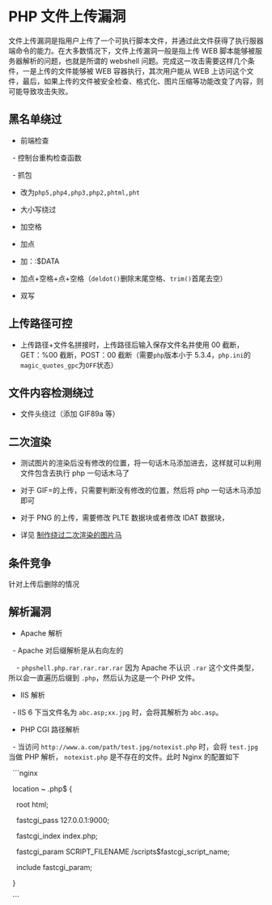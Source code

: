 # PHP 文件上传漏洞

文件上传漏洞是指用户上传了一个可执行脚本文件，并通过此文件获得了执行服器端命令的能力。在大多数情况下，文件上传漏洞一般是指上传 WEB 脚本能够被服务器解析的问题，也就是所谓的 webshell 问题。完成这一攻击需要这样几个条件，一是上传的文件能够被 WEB 容器执行，其次用户能从 WEB 上访问这个文件，最后，如果上传的文件被安全检查、格式化、图片压缩等功能改变了内容，则可能导致攻击失败。

## 黑名单绕过

- 前端检查

  - 控制台重构检查函数

  - 抓包

- 改为`php5,php4,php3,php2,phtml,pht`

- 大小写绕过

- 加空格

- 加点

- 加：:$DATA

- 加点+空格+点+空格（`deldot()`删除末尾空格、`trim()`首尾去空）

- 双写

## 上传路径可控

- 上传路径+文件名拼接时，上传路径后输入保存文件名并使用 00 截断，GET：%00 截断，POST：00 截断（需要`php`版本小于 5.3.4，`php.ini`的`magic_quotes_gpc`为`OFF`状态）

## 文件内容检测绕过

- 文件头绕过（添加 GIF89a 等）

## 二次渲染

- 测试图片的渲染后没有修改的位置，将一句话木马添加进去，这样就可以利用文件包含去执行 php 一句话木马了

- 对于 GIF=的上传，只需要判断没有修改的位置，然后将 php 一句话木马添加即可

- 对于 PNG 的上传，需要修改 PLTE 数据块或者修改 IDAT 数据块，

- 详见 [制作绕过二次渲染的图片马](https://blog.csdn.net/weixin_45519736/article/details/105775721)

## 条件竞争

针对上传后删除的情况

## 解析漏洞

- Apache 解析

  - Apache 对后缀解析是从右向左的

    - `phpshell.php.rar.rar.rar.rar` 因为 Apache 不认识 `.rar` 这个文件类型，所以会一直遍历后缀到 `.php`，然后认为这是一个 PHP 文件。

- IIS 解析

  - IIS 6 下当文件名为 `abc.asp;xx.jpg` 时，会将其解析为 `abc.asp`。

- PHP CGI 路径解析

  - 当访问 `http://www.a.com/path/test.jpg/notexist.php` 时，会将 `test.jpg` 当做 PHP 解析， `notexist.php` 是不存在的文件。此时 Nginx 的配置如下

  ```nginx

  location ~ \.php$ {

    root html;

    fastcgi_pass 127.0.0.1:9000;

    fastcgi_index index.php;

    fastcgi_param SCRIPT_FILENAME /scripts$fastcgi_script_name;

    include fastcgi_param;

  }

  ```
